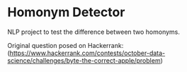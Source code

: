 # Homonym Detector

NLP project to test the difference between two homonyms.

Original question posed on Hackerrank: (https://www.hackerrank.com/contests/october-data-science/challenges/byte-the-correct-apple/problem)
